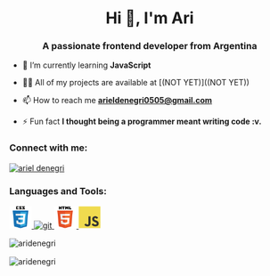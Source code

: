 <h1 align="center">Hi 👋, I'm Ari</h1>
<h3 align="center">A passionate frontend developer from Argentina</h3>

- 🌱 I’m currently learning **JavaScript**

- 👨‍💻 All of my projects are available at [(NOT YET)]((NOT YET))

- 📫 How to reach me **arieldenegri0505@gmail.com**

- ⚡ Fun fact **I thought being a programmer meant writing code :v.**

<h3 align="left">Connect with me:</h3>
<p align="left">
<a href="https://linkedin.com/in/ariel denegri" target="blank"><img align="center" src="https://raw.githubusercontent.com/rahuldkjain/github-profile-readme-generator/master/src/images/icons/Social/linked-in-alt.svg" alt="ariel denegri" height="30" width="40" /></a>
</p>

<h3 align="left">Languages and Tools:</h3>
<p align="left"> <a href="https://www.w3schools.com/css/" target="_blank" rel="noreferrer"> <img src="https://raw.githubusercontent.com/devicons/devicon/master/icons/css3/css3-original-wordmark.svg" alt="css3" width="40" height="40"/> </a> <a href="https://git-scm.com/" target="_blank" rel="noreferrer"> <img src="https://www.vectorlogo.zone/logos/git-scm/git-scm-icon.svg" alt="git" width="40" height="40"/> </a> <a href="https://www.w3.org/html/" target="_blank" rel="noreferrer"> <img src="https://raw.githubusercontent.com/devicons/devicon/master/icons/html5/html5-original-wordmark.svg" alt="html5" width="40" height="40"/> </a> <a href="https://developer.mozilla.org/en-US/docs/Web/JavaScript" target="_blank" rel="noreferrer"> <img src="https://raw.githubusercontent.com/devicons/devicon/master/icons/javascript/javascript-original.svg" alt="javascript" width="40" height="40"/> </a> </p>

<p><img align="center" src="https://github-readme-stats.vercel.app/api/top-langs?username=aridenegri&show_icons=true&locale=en&layout=compact" alt="aridenegri" /></p>

<p><img align="center" src="https://github-readme-streak-stats.herokuapp.com/?user=aridenegri&" alt="aridenegri" /></p>
